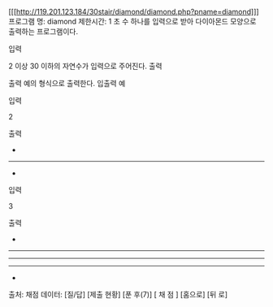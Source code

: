 [[[http://119.201.123.184/30stair/diamond/diamond.php?pname=diamond]]]
프로그램 명: diamond
제한시간: 1 초
수 하나를 입력으로 받아 다이아몬드 모양으로 출력하는 프로그램이다.

입력

2 이상 30 이하의 자연수가 입력으로 주어진다.
출력

출력 예의 형식으로 출력한다.
입출력 예

입력

2

출력

 *
***
 *

입력

3

출력

  *
 ***
*****
 ***
  *
출처:
채점 데이터:
[질/답] [제출 현황] [푼 후(7)]
[ 채 점 ] [홈으로]  [뒤 로]